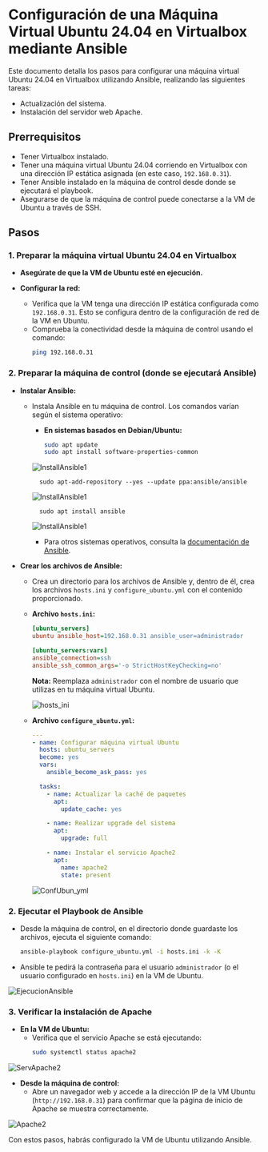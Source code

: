 # Configuración de una Máquina Virtual Ubuntu 24.04 en Virtualbox mediante Ansible

Este documento detalla los pasos para configurar una máquina virtual Ubuntu 24.04 en Virtualbox utilizando Ansible, realizando las siguientes tareas:

* Actualización del sistema.
* Instalación del servidor web Apache.

## Prerrequisitos

* Tener Virtualbox instalado.
* Tener una máquina virtual Ubuntu 24.04 corriendo en Virtualbox con una dirección IP estática asignada (en este caso, `192.168.0.31`).
* Tener Ansible instalado en la máquina de control desde donde se ejecutará el playbook.
* Asegurarse de que la máquina de control puede conectarse a la VM de Ubuntu a través de SSH.

## Pasos

### 1. Preparar la máquina virtual Ubuntu 24.04 en Virtualbox

* **Asegúrate de que la VM de Ubuntu esté en ejecución.**

* **Configurar la red:**
    * Verifica que la VM tenga una dirección IP estática configurada como `192.168.0.31`. Esto se configura dentro de la configuración de red de la VM en Ubuntu.
    * Comprueba la conectividad desde la máquina de control usando el comando:
        ```bash
        ping 192.168.0.31
        ```

### 2. Preparar la máquina de control (donde se ejecutará Ansible)

* **Instalar Ansible:**
    * Instala Ansible en tu máquina de control. Los comandos varían según el sistema operativo:
        * **En sistemas basados en Debian/Ubuntu:**
            ```bash
            sudo apt update
            sudo apt install software-properties-common

        ![InstallAnsible1](../assets/InstallAnsible1.png)

            sudo apt-add-repository --yes --update ppa:ansible/ansible

        ![InstallAnsible1](../assets/InstallAnsible2.png)

            sudo apt install ansible

        ![InstallAnsible1](../assets/InstallAnsible3.png)

        
        * Para otros sistemas operativos, consulta la [documentación de Ansible](https://docs.ansible.com/installation_guide/index.html).

* **Crear los archivos de Ansible:**
    * Crea un directorio para los archivos de Ansible y, dentro de él, crea los archivos `hosts.ini` y `configure_ubuntu.yml` con el contenido proporcionado.

    * **Archivo `hosts.ini`:**
        ```ini
        [ubuntu_servers]
        ubuntu ansible_host=192.168.0.31 ansible_user=administrador

        [ubuntu_servers:vars]
        ansible_connection=ssh
        ansible_ssh_common_args='-o StrictHostKeyChecking=no'
        ```
        **Nota:** Reemplaza `administrador` con el nombre de usuario que utilizas en tu máquina virtual Ubuntu.

        ![hosts_ini](../assets/hosts_ini.png)


    * **Archivo `configure_ubuntu.yml`:**
        ```yaml
        ---
        - name: Configurar máquina virtual Ubuntu
          hosts: ubuntu_servers
          become: yes
          vars:
            ansible_become_ask_pass: yes

          tasks:
            - name: Actualizar la caché de paquetes
              apt:
                update_cache: yes

            - name: Realizar upgrade del sistema
              apt:
                upgrade: full

            - name: Instalar el servicio Apache2
              apt:
                name: apache2
                state: present
        ```

        ![ConfUbun_yml](../assets/ConfUbun_yml.png)

### 2. Ejecutar el Playbook de Ansible

* Desde la máquina de control, en el directorio donde guardaste los archivos, ejecuta el siguiente comando:
    ```bash
    ansible-playbook configure_ubuntu.yml -i hosts.ini -k -K
    ```
* Ansible te pedirá la contraseña para el usuario `administrador` (o el usuario configurado en `hosts.ini`) en la VM de Ubuntu.

![EjecucionAnsible](../assets/EjecucionAnsible.png)

### 3. Verificar la instalación de Apache

* **En la VM de Ubuntu:**
    * Verifica que el servicio Apache se está ejecutando:
        ```bash
        sudo systemctl status apache2
        ```
![ServApache2](../ServApache2.png)

* **Desde la máquina de control:**
    * Abre un navegador web y accede a la dirección IP de la VM Ubuntu (`http://192.168.0.31`) para confirmar que la página de inicio de Apache se muestra correctamente.

![Apache2](../assets/Apache2.png)

Con estos pasos, habrás configurado la VM de Ubuntu utilizando Ansible.